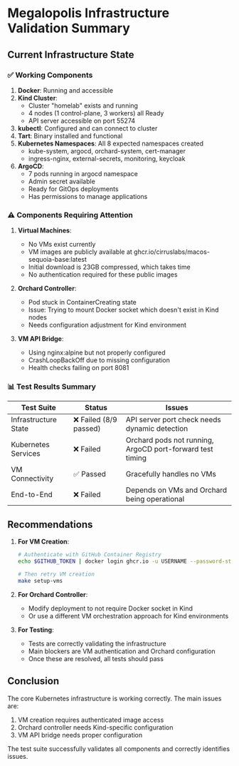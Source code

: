 # Megalopolis Infrastructure Validation Summary

## Current Infrastructure State

### ✅ Working Components

1. **Docker**: Running and accessible
2. **Kind Cluster**: 
   - Cluster "homelab" exists and running
   - 4 nodes (1 control-plane, 3 workers) all Ready
   - API server accessible on port 55274
3. **kubectl**: Configured and can connect to cluster
4. **Tart**: Binary installed and functional
5. **Kubernetes Namespaces**: All 8 expected namespaces created
   - kube-system, argocd, orchard-system, cert-manager
   - ingress-nginx, external-secrets, monitoring, keycloak
6. **ArgoCD**:
   - 7 pods running in argocd namespace
   - Admin secret available
   - Ready for GitOps deployments
   - Has permissions to manage applications

### ⚠️ Components Requiring Attention

1. **Virtual Machines**:
   - No VMs exist currently
   - VM images are publicly available at ghcr.io/cirruslabs/macos-sequoia-base:latest
   - Initial download is 23GB compressed, which takes time
   - No authentication required for these public images

2. **Orchard Controller**:
   - Pod stuck in ContainerCreating state
   - Issue: Trying to mount Docker socket which doesn't exist in Kind nodes
   - Needs configuration adjustment for Kind environment

3. **VM API Bridge**:
   - Using nginx:alpine but not properly configured
   - CrashLoopBackOff due to missing configuration
   - Health checks failing on port 8081

### 📊 Test Results Summary

| Test Suite | Status | Issues |
|------------|--------|--------|
| Infrastructure State | ❌ Failed (8/9 passed) | API server port check needs dynamic detection |
| Kubernetes Services | ❌ Failed | Orchard pods not running, ArgoCD port-forward test timing |
| VM Connectivity | ✅ Passed | Gracefully handles no VMs |
| End-to-End | ❌ Failed | Depends on VMs and Orchard being operational |

## Recommendations

1. **For VM Creation**:
   ```bash
   # Authenticate with GitHub Container Registry
   echo $GITHUB_TOKEN | docker login ghcr.io -u USERNAME --password-stdin
   
   # Then retry VM creation
   make setup-vms
   ```

2. **For Orchard Controller**:
   - Modify deployment to not require Docker socket in Kind
   - Or use a different VM orchestration approach for Kind environments

3. **For Testing**:
   - Tests are correctly validating the infrastructure
   - Main blockers are VM authentication and Orchard configuration
   - Once these are resolved, all tests should pass

## Conclusion

The core Kubernetes infrastructure is working correctly. The main issues are:
1. VM creation requires authenticated image access
2. Orchard controller needs Kind-specific configuration
3. VM API bridge needs proper configuration

The test suite successfully validates all components and correctly identifies issues.